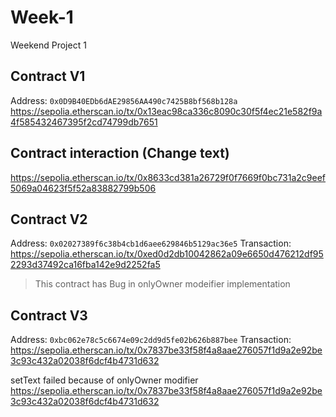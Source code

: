 # Week-1
Weekend Project 1


## Contract V1
Address: `0x0D9B40EDb6dAE29856AA490c7425B8bf568b128a`
https://sepolia.etherscan.io/tx/0x13eac98ca336c8090c30f5f4ec21e582f9a4f585432467395f2cd74799db7651

## Contract interaction (Change text)
https://sepolia.etherscan.io/tx/0x8633cd381a26729f0f7669f0bc731a2c9eef5069a04623f5f52a83882799b506

## Contract V2
Address: `0x02027389f6c38b4cb1d6aee629846b5129ac36e5`
Transaction: https://sepolia.etherscan.io/tx/0xed0d2db10042862a09e6650d476212df952293d37492ca16fba142e9d2252fa5

> This contract has Bug in onlyOwner modeifier implementation

## Contract V3

Address: `0xbc062e78c5c6674e09c2dd9d5fe02b626b887bee`
Transaction: https://sepolia.etherscan.io/tx/0x7837be33f58f4a8aae276057f1d9a2e92be3c93c432a02038f6dcf4b4731d632

setText failed because of onlyOwner modifier
https://sepolia.etherscan.io/tx/0x7837be33f58f4a8aae276057f1d9a2e92be3c93c432a02038f6dcf4b4731d632
